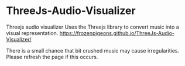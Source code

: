 # ThreeJs-Audio-Visualizer
Threejs audio visualizer
Uses the Threejs library to convert music into a visual representation.
https://frozenpigeons.github.io/ThreeJs-Audio-Visualizer/

There is a small chance that bit crushed music may cause irregularities. Please refresh the page if this occurs.